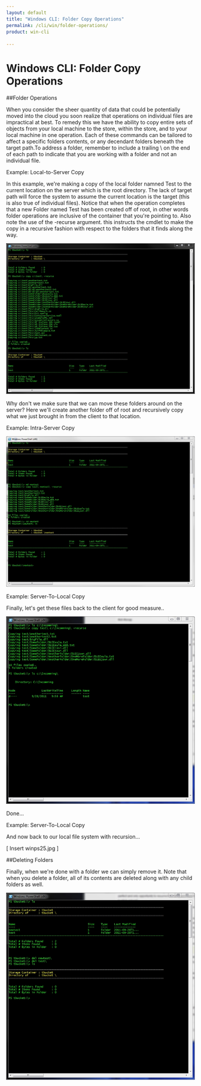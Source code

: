 ```yaml
---
layout: default
title: "Windows CLI: Folder Copy Operations"
permalink: /cli/win/folder-operations/
product: win-cli

---
```

<!--PUBLISHED-->
# Windows CLI: Folder Copy Operations

##Folder Operations

When you consider the sheer quantity of data that could be potentially moved into the cloud you soon realize that operations on individual files are impractical at best. To remedy this we have the ability to copy entire sets of objects from your local machine to
the store, within the store, and to your local machine in one operation. Each of these commands can be tailored to affect a specific folders contents, or any decendant folders beneath the target path.To address a folder, remember to include a trailing \ on the 
end of each path to indicate that you are working with a folder and not an individual file.


Example: Local-to-Server Copy

In this example, we're making a copy of the local folder namned Test to the current location on the server which is the root directory. The lack of target path will force the system to assume the current location is the target (this is also true of individual files).
Notice that when the operation completes that a new Folder named Test has been created off of root, in other words folder operations are inclusive of the container that you're pointing to. Also note the use of the -recurse argument. this instructs the cmdlet to make the copy 
in a recursive fashion with respect to the folders that it finds along the way.

<img src="media/winps21.jpg" alt="" />

Why don't we make sure that we can move these folders around on the server? Here we'll create another folder off of root and recursively copy what we just brought in from the 
client to that location.

Example: Intra-Server Copy

<img src="media/winps24.jpg" alt="" />

Example: Server-To-Local Copy

Finally, let's get these files back to the client for good measure..

<img src="media/winps23.jpg" alt="" />

Done...

Example: Server-To-Local Copy

And now back to our local file system with recursion...

[ Insert winps25.jpg ]

##Deleting Folders

Finally, when we're done with a folder we can simply remove it. Note that when you delete a folder, all of its contents are deleted along with any child folders as well.

<img src="media/winps26.jpg" alt="" />
